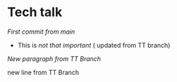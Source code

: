 # Tech talk

*First commit from main*
- This is _not that important_ ( updated from TT branch)

*New paragraph from TT Branch*

new line from TT Branch